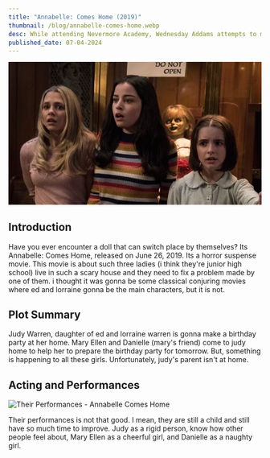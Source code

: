 ```yaml
---
title: "Annabelle: Comes Home (2019)"
thumbnail: /blog/annabelle-comes-home.webp
desc: While attending Nevermore Academy, Wednesday Addams attempts to master her emerging psychic ability, thwart a killing spree and solve the mystery that embroiled her parents 25 years ago.
published_date: 07-04-2024
---
```


<!-- # Review Annabelle: Comes Home (2019) -->

![Annabelle Comes Home](./images/annabelle-comes-home-three-ladies.webp)

## Introduction

Have you ever encounter a doll that can switch place by themselves? Its Annabelle: Comes Home, released on June 26, 2019. Its a horror suspense movie. This movie is about such three ladies (i think they're junior high school) live in such a scary house and they need to fix a problem made by one of them. i thought it was gonna be some classical conjuring movies where ed and lorraine gonna be the main characters, but it is not.

## Plot Summary

<!-- [Lorraine Exorcist Annabelle Doll](./images/annabelle-comes-home-lorraine-exorcist-annabelle.avif) -->

Judy Warren, daughter of ed and lorraine warren is gonna make a birthday party at her home. Mary Ellen and Danielle (mary's friend) come to judy home to help her to prepare the birthday party for tomorrow. But, something is happening to all these girls. Unfortunately, judy's parent isn't at home.

## Acting and Performances

![Their Performances - Annabelle Comes Home](./images/annabelle-comes-home-their-performances.avif)

Their performances is not that good. I mean, they are still a child and still have so much time to improve. Judy as a rigid person, know how other people feel about, Mary Ellen as a cheerful girl, and Danielle as a naughty girl.
